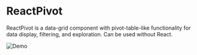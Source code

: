 # ReactPivot #

ReactPivot is a data-grid component with pivot-table-like functionality for data display, filtering, and exploration. Can be used without React.


![Demo](https://i.imgur.com/AB2r3ao.gif)
